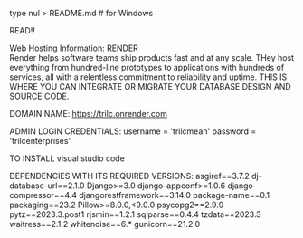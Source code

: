 type nul > README.md  # for Windows

READ!!


Web Hosting Information:
RENDER  
Render helps software teams ship products fast and at any scale. 
THey host everything from hundred-line prototypes to applications with hundreds of 
services, all with a relentless commitment to reliability and uptime.
THIS IS WHERE YOU CAN INTEGRATE OR MIGRATE YOUR DATABASE DESIGN AND SOURCE CODE.

DOMAIN NAME:
https://trilc.onrender.com


ADMIN LOGIN CREDENTIALS:
username = 'trilcmean'
password = 'trilcenterprises'

TO INSTALL
visual studio code

DEPENDENCIES WITH ITS REQUIRED VERSIONS:
asgiref==3.7.2
dj-database-url==2.1.0
Django>=3.0
django-appconf>=1.0.6
django-compressor==4.4
djangorestframework==3.14.0
package-name==0.1
packaging==23.2
Pillow>=8.0.0,<9.0.0
psycopg2==2.9.9
pytz==2023.3.post1
rjsmin==1.2.1
sqlparse==0.4.4
tzdata==2023.3
waitress==2.1.2
whitenoise==6.*
gunicorn==21.2.0
